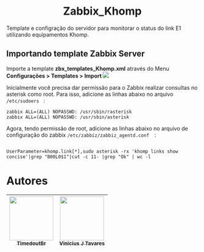 <h1 align="center"> Zabbix_Khomp </h1>

Template e configração do servidor para monitorar o status do link E1 utilizando equipamentos Khomp.



<h2> Importando template Zabbix Server </h2>

Importe a template  <b>zbx_templates_Khomp.xml</b> através do Menu <b>Configurações > Templates > Import </b>
<img src="https://monops.cloud/wp-content/uploads/2021/05/PASSO-5-Importar-Templates-no-Zabbix.png">


Inicialmente você precisa dar permissão para o Zabbix realizar consultas no asterisk como root.
Para isso, adicione as linhas abaixo no arquivo ```/etc/sudoers ``` :

```
zabbix ALL=(ALL) NOPASSWD: /usr/sbin/rasterisk
zabbix ALL=(ALL) NOPASSWD: /usr/sbin/asterisk
```
Agora, tendo permissão de root, adicione as linhas abaixo no arquivo de configuração do zabbix ```/etc/zabbiz/zabbiz_agentd.conf  ```:

```

UserParameter=khomp.link[*],sudo asterisk -rx 'khomp links show concise'|grep "B00L0$1"|cut -c 11- |grep "Ok" | wc -l

```




# Autores

| [<img src="https://avatars.githubusercontent.com/u/120132737?v=4" width=115><br><sub>TimedoutBr</sub>](https://github.com/TimedoutBr) |  [<img src="https://media-exp1.licdn.com/dms/image/C5603AQHJIJwnDoB59g/profile-displayphoto-shrink_400_400/0/1517232864658?e=1675900800&v=beta&t=q4-0_HHTwoai450ehOCIZgsM9VhrzGni23coIk0GjDM" width=115><br><sub>Vinicius J Tavares</sub>](https://www.linkedin.com/in/vinicius-jose-tavares/) 
| :---: | :---: | 
